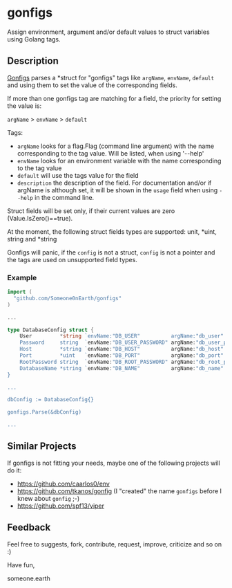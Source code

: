 # gonfigs

Assign environment, argument and/or default values to struct variables using Golang tags.

## Description

[Gonfigs](https://github.com/Someone0nEarth/gonfigs) parses a *struct for "gonfigs" tags like `argName`, `envName`, `default` and using them to set the value
of the corresponding fields.

If more than one gonfigs tag are matching for a field, the priority for setting the value is:

`argName` > `envName` > `default`

Tags:
  - `argName` looks for a flag.Flag (command line argument) with the name corresponding to the tag value. Will be
    listed, when using '--help'  
  - `envName` looks for an environment variable with the name corresponding to the tag value
  - `default` will use the tags value for the field
  - `description` the description of the field. For documentation and/or if argName is although set, it will be
    shown in the `usage` field when using `--help` in the command line.

Struct fields will be set only, if their current values are zero (Value.IsZero()==true).

At the moment, the following struct fields types are supported: unit, *uint, string and *string

Gonfigs will panic, if the `config` is not a struct, `config` is not a pointer and the tags are used on unsupported
field types.

### Example

```go
import (
  "github.com/Someone0nEarth/gonfigs"
)

...

type DatabaseConfig struct {
	User         *string `envName:"DB_USER"          argName:"db_user"                         
	Password     string  `envName:"DB_USER_PASSWORD" argName:"db_user_password"`
	Host         *string `envName:"DB_HOST"          argName:"db_host"           default:"localhost"`
	Port         *uint   `envName:"DB_PORT"          argName:"db_port"           default:"3306"`
	RootPassword string  `envName:"DB_ROOT_PASSWORD" argName:"db_root_password"                       description:"Will be used for creating the database if necessary."`
	DatabaseName *string `envName:"DB_NAME"          argName:"db_name"           default:"fancy_app"  description:"Database with this name will be created if not already existing."`
}

...

dbConfig := DatabaseConfig{}

gonfigs.Parse(&dbConfig)

...
```

## Similar Projects

If gonfigs is not fitting your needs, maybe one of the following projects will do it:

- <https://github.com/caarlos0/env>
- <https://github.com/tkanos/gonfig> (I "created" the name `gonfigs` before I knew about `gonfig` ;-) 
- <https://github.com/spf13/viper>

## Feedback

Feel free to suggests, fork, contribute, request, improve, criticize and so on :)

Have fun,

someone.earth


